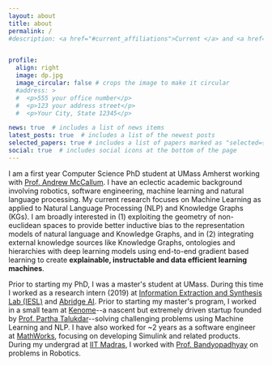 ```yaml
---
layout: about
title: about
permalink: /
#description: <a href="#current_affiliations">Current </a> and <a href="#past_affiliations">past</a> affiliations.


profile:
  align: right
  image: dp.jpg
  image_circular: false # crops the image to make it circular
  #address: >
  #  <p>555 your office number</p>
  #  <p>123 your address street</p>
  #  <p>Your City, State 12345</p>

news: true  # includes a list of news items
latest_posts: true  # includes a list of the newest posts
selected_papers: true # includes a list of papers marked as "selected={true}"
social: true  # includes social icons at the bottom of the page
---
```


<span id="current_affiliations">I am a first year Computer Science PhD student at UMass Amherst working with [Prof. Andrew McCallum](https://people.cs.umass.edu/~mccallum).
I have an eclectic academic background involving robotics, software engineering, machine learning and natural language processing. My current research focuses on Machine Learning as applied to Natural Language Processing (NLP) and Knowledge Graphs (KGs).
I am broadly interested in (1) exploiting the geometry of non-euclidean spaces to provide better inductive bias to the representation models of natural language and Knowledge Graphs, and in (2) integrating external knowledge sources like Knowledge Graphs, ontologies and hierarchies with deep learning models using end-to-end gradient based learning to create **explainable, instructable and data efficient learning machines**.</span>

<span id="past_affiliations">Prior to starting my PhD, I was a master's student at UMass. During this time I worked as a research intern (2019) at [Information Extraction and Synthesis Lab (IESL)](http://www.iesl.cs.umass.edu/people) and [Abridge AI](https://www.abridge.com/machine-learning). Prior to starting my master's program, I worked in a small team at [Kenome](https://www.kenome.io/)--a nascent but extremely driven startup founded by [Prof. Partha Talukdar](http://talukdar.net)--solving challenging problems using Machine Learning and NLP. I have also worked for ~2 years as a software engineer at [MathWorks](https://www.mathworks.com/), focusing on developing Simulink and related products. During my undergrad at [IIT Madras](https://www.iitm.ac.in), I worked with [Prof. Bandyopadhyay](https://ed.iitm.ac.in/~sandipan) on problems in Robotics.</span>
